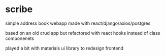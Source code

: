 # scribe

simple address book webapp made with react/django/axios/postgres

based on an old crud app but refactored with react hooks instead of class componenets

played a bit with materials ui library to redesign frontend

